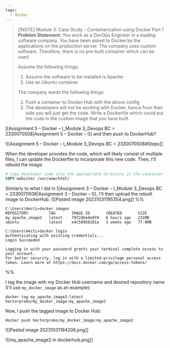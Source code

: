 ```yaml
---
tags:
  - docker
---
```


> [!NOTE] Module 3: Case Study - Containerization using Docker Part 1 
> **Problem Statement:** 
> You work as a DevOps Engineer in a leading software company. You have been asked to Dockerize the applications on the production server. The company uses custom software. Therefore, there is no pre-built container which can be used. 
> 
> Assume the following things: 
> 1. Assume the software to be installed is Apache 
> 2. Use an Ubuntu container 
> 
> The company wants the following things: 
> 1. Push a container to Docker Hub with the above config 
> 2. The developers will not be working with Docker, hence from their side you will just get the code. Write a Dockerfile which could put the code in the custom image that you have built.


[[Assignment 5 – Docker – I_Module 3_Devops BC = 2330070508|Assignment 5 – Docker – I]]
and then push to DockerHub?


![[Assignment 5 – Docker – I_Module 3_Devops BC = 2330070508#Steps]]

When the developer provides the code, which will likely consist of multiple files, I can update the Dockerfile to incorporate this new code. Then, I'll rebuild the image.
```Dockerfile
# Copy developer code into the appropriate directory in the container 
COPY website/ /var/www/html/
```

Similarly to what I did in [[Assignment 3 – Docker – I_Module 3_Devops BC = 2330070508|Assignment 3 – Docker – I]], I'll then upload the rebuilt image to DockerHub.
![[Pasted image 20231031195354.png]]
%%
```
C:\Users\Hecti>docker images
REPOSITORY         TAG       IMAGE ID       CREATED       SIZE
my_apache_image2   latest    79f2dbe4e0f0   6 hours ago   231MB
ubuntu             latest    e4c58958181a   3 weeks ago   77.8MB

C:\Users\Hecti>docker login
Authenticating with existing credentials...
Login Succeeded

Logging in with your password grants your terminal complete access to your account.
For better security, log in with a limited-privilege personal access token. Learn more at https://docs.docker.com/go/access-tokens/
```

%%

I tag the image with my Docker Hub username and desired repository name (I'll use ```my_docker_image``` as an example):
```
docker tag my_apache_image2:latest hectorproko/my_docker_image:my_apache_image2
```

Now, I push the tagged image to Docker Hub:
```
docker push hectorproko/my_docker_image:my_apache_image2
```
![[Pasted image 20231031194208.png]]

![[my_apache_image2 in dockerhub.png]]
